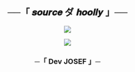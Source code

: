 <h2 align="center">
    ──「 𝒔𝒐𝒖𝒓𝒄𝒆 ダ 𝒉𝒐𝒐𝒍𝒍𝒚 」──
</h2>

<p align="center">
  <img src="https://i.ibb.co/pvK757Rc/image.jpg">
</p>


</p>

<p align="center">
  <img src="https://telegra.ph/file/36be820a8775f0bfc773e.jpg">
</p>

<h3 align="center">
    ─「 Dev  JOSEF 」─
</h3>

